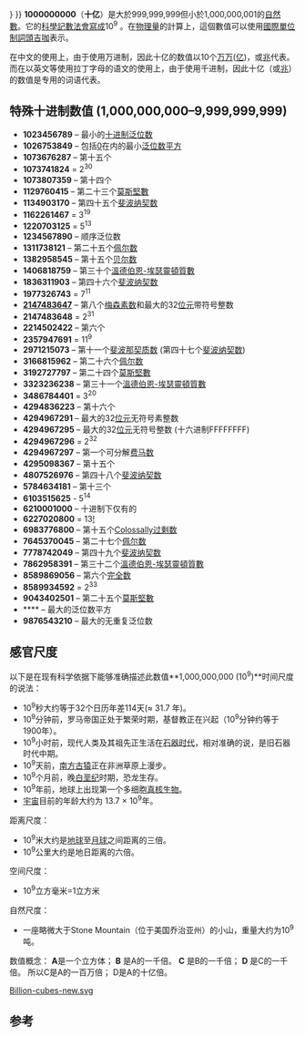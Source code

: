 }</math> }} **1000000000**（**十亿**）是大於999,999,999但小於1,000,000,001的[自然數](https://zh.wikipedia.org/wiki/自然數 "wikilink")。它的[科學記數法會寫成](https://zh.wikipedia.org/wiki/科學記數法 "wikilink")10<sup>9</sup> 。在[物理量](../Page/物理量.md "wikilink")的計算上，這個數值可以使用[國際單位制詞頭](https://zh.wikipedia.org/wiki/國際單位制詞頭 "wikilink")[吉咖](../Page/吉咖.md "wikilink")表示。

在中文的使用上，由于使用万进制，因此十亿的数值以10个[万](https://zh.wikipedia.org/wiki/万 "wikilink")[万](https://zh.wikipedia.org/wiki/万 "wikilink")([亿](https://zh.wikipedia.org/wiki/亿 "wikilink"))，或[兆](../Page/兆.md "wikilink")代表。而在以英文等使用拉丁字母的语文的使用上，由于使用千进制，因此十亿（或[兆](../Page/兆.md "wikilink")）的数值是专用的词语代表。

## 特殊十进制数值 (1,000,000,000–9,999,999,999)

  - **1023456789** – 最小的[十进制](../Page/十进制.md "wikilink")[泛位数](https://zh.wikipedia.org/wiki/泛位数 "wikilink")
  - **1026753849** – 包括[0](../Page/0.md "wikilink")在内的最小[泛位数](https://zh.wikipedia.org/wiki/泛位数 "wikilink")[平方](../Page/平方.md "wikilink")
  - **1073676287** – 第十五个
  - **1073741824** = 2<sup>30</sup>
  - **1073807359** – 第十四个
  - **1129760415** – 第二十三个[莫斯堅數](https://zh.wikipedia.org/wiki/莫斯堅數 "wikilink")
  - **1134903170** – 第四十五个[斐波纳契数](https://zh.wikipedia.org/wiki/斐波纳契数 "wikilink")
  - **1162261467** = 3<sup>19</sup>
  - **1220703125** = 5<sup>13</sup>
  - **1234567890** – 顺序泛位数
  - **1311738121** – 第二十五个[佩尔数](../Page/佩尔数.md "wikilink")
  - **1382958545** – 第十五个[贝尔数](../Page/贝尔数.md "wikilink")
  - **1406818759** – 第三十个[溫德伯恩-埃瑟靈頓質數](https://zh.wikipedia.org/wiki/质数 "wikilink")
  - **1836311903** – 第四十六个[斐波纳契数](https://zh.wikipedia.org/wiki/斐波纳契数 "wikilink")
  - **1977326743** = 7<sup>11</sup>
  - **[2147483647](../Page/2147483647.md "wikilink")** – 第八个[梅森素数](../Page/梅森素数.md "wikilink")和最大的32[位元](../Page/位元.md "wikilink")带符号整数
  - **2147483648** = 2<sup>31</sup>
  - **2214502422** – 第六个
  - **2357947691** = 11<sup>9</sup>
  - **2971215073** – 第十一个[斐波那契质数](https://zh.wikipedia.org/wiki/斐波纳契数 "wikilink") (第四十七个[斐波纳契数](https://zh.wikipedia.org/wiki/斐波纳契数 "wikilink"))
  - **3166815962** – 第二十六个[佩尔数](../Page/佩尔数.md "wikilink")
  - **3192727797** – 第二十四个[莫斯堅數](https://zh.wikipedia.org/wiki/莫斯堅數 "wikilink")
  - **3323236238** – 第三十一个[溫德伯恩-埃瑟靈頓質數](https://zh.wikipedia.org/wiki/质数 "wikilink")
  - **3486784401** = 3<sup>20</sup>
  - **4294836223** – 第十六个
  - **4294967291** – 最大的32[位元](../Page/位元.md "wikilink")无符号素整数
  - **4294967295** – 最大的32[位元](../Page/位元.md "wikilink")无符号整数 (十六进制FFFFFFFF)
  - **4294967296** = 2<sup>32</sup>
  - **4294967297** – 第一个可分解[费马数](https://zh.wikipedia.org/wiki/费马数 "wikilink")
  - **4295098367** – 第十五个
  - **4807526976** – 第四十八个[斐波纳契数](https://zh.wikipedia.org/wiki/斐波纳契数 "wikilink")
  - **5784634181** – 第十三个
  - **6103515625** - 5<sup>14</sup>
  - **6210001000** – 十进制下仅有的
  - **6227020800** = 13[\!](https://zh.wikipedia.org/wiki/阶乘 "wikilink")
  - **6983776800** – 第十五个[Colossally过剩数](https://zh.wikipedia.org/wiki/Colossally过剩数 "wikilink")
  - **7645370045** – 第二十七个[佩尔数](../Page/佩尔数.md "wikilink")
  - **7778742049** – 第四十九个[斐波纳契数](https://zh.wikipedia.org/wiki/斐波纳契数 "wikilink")
  - **7862958391** – 第三十二个[溫德伯恩-埃瑟靈頓質數](https://zh.wikipedia.org/wiki/质数 "wikilink")
  - **8589869056** – 第六个[完全数](../Page/完全数.md "wikilink")
  - **8589934592** = 2<sup>33</sup>
  - **9043402501** – 第二十五个[莫斯堅數](https://zh.wikipedia.org/wiki/莫斯堅數 "wikilink")
  - **** – 最大的泛位数平方
  - **9876543210** – 最大的无重复泛位数

## 感官尺度

以下是在现有科学依据下能够准确描述此数值**1,000,000,000 (10<sup>9</sup>)**时间尺度的说法：

  - 10<sup>9</sup>秒大约等于32个日历年差114天(≈ 31.7 年)。
  - 10<sup>9</sup>分钟前，罗马帝国正处于繁荣时期，基督教正在兴起（10<sup>9</sup>分钟约等于1900年）。
  - 10<sup>9</sup>小时前，现代人类及其祖先正生活在[石器时代](https://zh.wikipedia.org/wiki/石器时代 "wikilink")，相对准确的说，是旧石器时代中期。
  - 10<sup>9</sup>天前，[南方古猿](../Page/南方古猿.md "wikilink")正在非洲草原上漫步。
  - 10<sup>9</sup>个月前，晚[白垩纪](../Page/白垩纪.md "wikilink")时期，恐龙生存。
  - 10<sup>9</sup>年前，地球上出现第一个多细胞[真核生物](../Page/真核生物.md "wikilink")。
  - [宇宙](../Page/宇宙.md "wikilink")目前的年龄大约为 13.7 × 10<sup>9</sup>年。

距离尺度：

  - 10<sup>9</sup>米大约是[地球](../Page/地球.md "wikilink")至[月球](../Page/月球.md "wikilink")之间距离的三倍。
  - 10<sup>9</sup>公里大约是地日距离的六倍。

空间尺度：

  - 10<sup>9</sup>立方毫米=1立方米

自然尺度：

  - 一座略微大于Stone Mountain（位于美国乔治亚州）的小山，重量大约为10<sup>9</sup>吨。

数值概念： **A**是一个立方体； **B** 是A的一千倍。 **C** 是B的一千倍； **D** 是C的一千倍。 所以C是A的一百万倍； D是A的十亿倍。

[Billion-cubes-new.svg](https://zh.wikipedia.org/wiki/File:Billion-cubes-new.svg "fig:Billion-cubes-new.svg")

## 参考